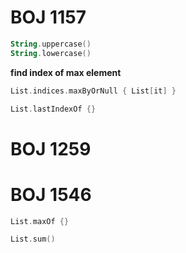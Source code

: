 # BOJ 1157  

```kotlin
String.uppercase()  
String.lowercase()  
```

**find index of max element**  

```kotlin
List.indices.maxByOrNull { List[it] }
```

```kotlin
List.lastIndexOf {}
```

# BOJ 1259  

# BOJ 1546

```kotlin
List.maxOf {}  
```

```kotlin
List.sum()
```